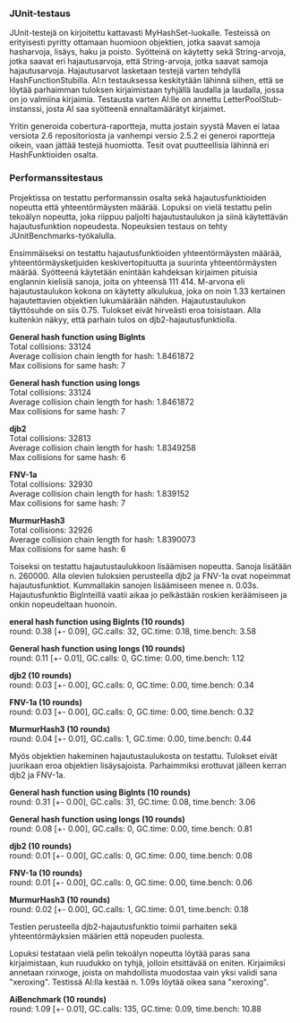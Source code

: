 ### JUnit-testaus
JUnit-testejä on kirjoitettu kattavasti MyHashSet-luokalle. Testeissä on erityisesti pyritty ottamaan huomioon objektien, jotka saavat samoja hasharvoja, lisäys, haku ja poisto. Syötteinä on käytetty sekä String-arvoja, jotka saavat eri hajautusarvoja, että String-arvoja, jotka saavat samoja hajautusarvoja. Hajautusarvot lasketaan testejä varten tehdyllä HashFunctionStubilla. AI:n testauksessa keskitytään lähinnä siihen, että se löytää parhaimman tuloksen kirjaimistaan tyhjällä laudalla ja laudalla, jossa on jo valmiina kirjaimia. Testausta varten AI:lle on annettu LetterPoolStub-instanssi, josta AI saa syötteenä ennaltamäärätyt kirjaimet.

Yritin generoida cobertura-raportteja, mutta jostain syystä Maven ei lataa versiota 2.6 repositoriosta ja vanhempi versio 2.5.2 ei generoi raportteja oikein, vaan jättää testejä huomiotta. Tesit ovat puutteellisia lähinnä eri HashFunktioiden osalta.

### Performanssitestaus

Projektissa on testattu performanssin osalta sekä hajautusfunktioiden nopeutta että yhteentörmäysten määrää. Lopuksi on vielä testattu pelin tekoälyn nopeutta, joka riippuu paljolti hajautustaulukon ja siinä käytettävän hajautusfunktion nopeudesta. Nopeuksien testaus on tehty JUnitBenchmarks-työkalulla.

Ensimmäiseksi on testattu hajautusfunktioiden yhteentörmäysten määrää, yhteentörmäysketjuiden keskivertopituutta ja suurinta yhteentörmäysten määrää. Syötteenä käytetään enintään kahdeksan kirjaimen pituisia englannin kielisiä sanoja, joita on yhteensä 111 414. M-arvona eli hajautustaulukon kokona on käytetty alkulukua, joka on noin 1.33 kertainen hajautettavien objektien lukumäärään nähden. Hajautustaulukon täyttösuhde on siis 0.75. Tulokset eivät hirveästi eroa toisistaan. Alla kuitenkin näkyy, että parhain tulos on djb2-hajautusfunktiolla.

<b>General hash function using BigInts</b>  
Total collisions: 33124  
Average collision chain length for hash: 1.8461872  
Max collisions for same hash: 7  

<b>General hash function using longs</b>  
Total collisions: 33124  
Average collision chain length for hash: 1.8461872  
Max collisions for same hash: 7  

<b>djb2</b>  
Total collisions: 32813  
Average collision chain length for hash: 1.8349258  
Max collisions for same hash: 6  

<b>FNV-1a</b>  
Total collisions: 32930  
Average collision chain length for hash: 1.839152  
Max collisions for same hash: 7  

<b>MurmurHash3</b>  
Total collisions: 32926  
Average collision chain length for hash: 1.8390073  
Max collisions for same hash: 6  

Toiseksi on testattu hajautustaulukkoon lisäämisen nopeutta. Sanoja lisätään n. 260000. Alla olevien tuloksien perusteella djb2 ja FNV-1a ovat nopeimmat hajautusfunktiot. Kummallakin sanojen lisäämiseen menee n. 0.03s. Hajautusfunktio BigInteillä vaatii aikaa jo pelkästään roskien keräämiseen ja onkin nopeudeltaan huonoin.

<b>eneral hash function using BigInts (10 rounds)</b>  
round: 0.38 [+- 0.09], GC.calls: 32, GC.time: 0.18, time.bench: 3.58

<b>General hash function using longs (10 rounds)</b>  
 round: 0.11 [+- 0.01], GC.calls: 0, GC.time: 0.00, time.bench: 1.12

<b>djb2 (10 rounds)</b>  
 round: 0.03 [+- 0.00], GC.calls: 0, GC.time: 0.00, time.bench: 0.34

<b>FNV-1a (10 rounds)</b>  
 round: 0.03 [+- 0.00], GC.calls: 0, GC.time: 0.00, time.bench: 0.32

<b>MurmurHash3 (10 rounds)</b>  
 round: 0.04 [+- 0.01], GC.calls: 1, GC.time: 0.00, time.bench: 0.44

Myös objektien hakeminen hajautustaulukosta on testattu. Tulokset eivät juurikaan eroa objektien lisäysajoista. Parhaimmiksi erottuvat jälleen kerran djb2 ja FNV-1a.

<b>General hash function using BigInts (10 rounds)</b>  
 round: 0.31 [+- 0.00], GC.calls: 31, GC.time: 0.08, time.bench: 3.06

<b>General hash function using longs (10 rounds)</b>  
 round: 0.08 [+- 0.00], GC.calls: 0, GC.time: 0.00, time.bench: 0.81

<b>djb2 (10 rounds)</b>  
 round: 0.01 [+- 0.00], GC.calls: 0, GC.time: 0.00, time.bench: 0.08

<b>FNV-1a (10 rounds)</b>  
 round: 0.01 [+- 0.00], GC.calls: 0, GC.time: 0.00, time.bench: 0.06

<b>MurmurHash3 (10 rounds)</b>  
 round: 0.02 [+- 0.00], GC.calls: 1, GC.time: 0.01, time.bench: 0.18

Testien perusteella djb2-hajautusfunktio toimii parhaiten sekä yhteentörmäyksien määrien että nopeuden puolesta.

Lopuksi testataan vielä pelin tekoälyn nopeutta löytää paras sana kirjaimistaan, kun ruudukko on tyhjä, jolloin etsittävää on eniten. Kirjaimiksi annetaan rxinxoge, joista on mahdollista muodostaa vain yksi validi sana "xeroxing". Testissä AI:lla kestää n. 1.09s löytää oikea sana "xeroxing".

<b>AiBenchmark (10 rounds)</b>  
 round: 1.09 [+- 0.01], GC.calls: 135, GC.time: 0.09, time.bench: 10.88


